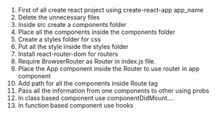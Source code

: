 1. First of all create react project using create-react-app app_name
2. Delete the unnecessary files
3. Inside src create a components folder
4. Place all the components inside the components folder
5. Create a styles folder for css
6. Put all the style inside the styles folder
7. Install react-router-dom for routers
8. Require BrowserRouter as Router in index.js file.
9. Place the App component inside the Router to use router in app component
10. Add path for all the  components inside Route tag
11. Pass all the information from one components to other using probs
12. In class based component use componentDidMount....
13. In function based component use hooks